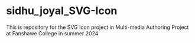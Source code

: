 # sidhu_joyal_SVG-Icon
This is repository for the SVG Icon project in Multi-media Authoring Project at Fanshawe College in summer 2024
